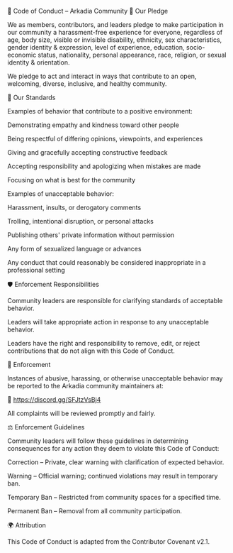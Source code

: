 📜 Code of Conduct – Arkadia Community
🌟 Our Pledge

We as members, contributors, and leaders pledge to make participation in our community a harassment-free experience for everyone, regardless of age, body size, visible or invisible disability, ethnicity, sex characteristics, gender identity & expression, level of experience, education, socio-economic status, nationality, personal appearance, race, religion, or sexual identity & orientation.

We pledge to act and interact in ways that contribute to an open, welcoming, diverse, inclusive, and healthy community.

🤝 Our Standards

Examples of behavior that contribute to a positive environment:

Demonstrating empathy and kindness toward other people

Being respectful of differing opinions, viewpoints, and experiences

Giving and gracefully accepting constructive feedback

Accepting responsibility and apologizing when mistakes are made

Focusing on what is best for the community

Examples of unacceptable behavior:

Harassment, insults, or derogatory comments

Trolling, intentional disruption, or personal attacks

Publishing others' private information without permission

Any form of sexualized language or advances

Any conduct that could reasonably be considered inappropriate in a professional setting

🛡 Enforcement Responsibilities

Community leaders are responsible for clarifying standards of acceptable behavior.

Leaders will take appropriate action in response to any unacceptable behavior.

Leaders have the right and responsibility to remove, edit, or reject contributions that do not align with this Code of Conduct.

📢 Enforcement

Instances of abusive, harassing, or otherwise unacceptable behavior may be reported to the Arkadia community maintainers at:

📧 https://discord.gg/SFJtzVsBj4 

All complaints will be reviewed promptly and fairly.

⚖️ Enforcement Guidelines

Community leaders will follow these guidelines in determining consequences for any action they deem to violate this Code of Conduct:

Correction – Private, clear warning with clarification of expected behavior.

Warning – Official warning; continued violations may result in temporary ban.

Temporary Ban – Restricted from community spaces for a specified time.

Permanent Ban – Removal from all community participation.

🌍 Attribution

This Code of Conduct is adapted from the Contributor Covenant v2.1.